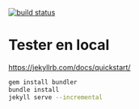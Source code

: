 [![build status](https://gitlab.com/ParisEnSelle/planvelo/badges/master/build.svg)](https://gitlab.com/ParisEnSelle/planvelo/commits/master)

# Tester en local

https://jekyllrb.com/docs/quickstart/

```bash
gem install bundler
bundle install
jekyll serve --incremental
```
